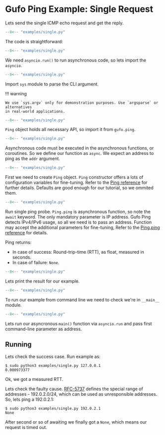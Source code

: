 # Gufo Ping Example: Single Request

Lets send the single ICMP echo request and get the
reply.

```  py title="single.py" linenums="1"
--8<-- "examples/single.py"
```

The code is straightforward:

```  py title="single.py" linenums="1" hl_lines="1"
--8<-- "examples/single.py"
```

We need `asyncio.run()` to run asynchronous code, so lets import the `asyncio`.

```  py title="single.py" linenums="1" hl_lines="2"
--8<-- "examples/single.py"
```

Import `sys` module to parse the CLI argument.

!!! warning

    We use `sys.argv` only for demonstration purposes. Use `argsparse` or alternatives
    in real-world applications.


```  py title="single.py" linenums="1" hl_lines="4"
--8<-- "examples/single.py"
```

`Ping` object holds all necessary API, so import it from `gufo.ping`.

```  py title="single.py" linenums="1" hl_lines="7"
--8<-- "examples/single.py"
```

Asynchronous code must be executed in the asynchronous functions, or coroutines.
So we define our function as `async`. We expect an address to ping as the
`addr` argument.

```  py title="single.py" linenums="1" hl_lines="8"
--8<-- "examples/single.py"
```

First we need to create `Ping` object. `Ping` constructor offers a lots
of configuration variables for fine-tuning. Refer to the 
[Ping reference](../../reference/gufo/ping/ping#gufo.ping.ping.Ping)
for further details. Defaults are good enough for our tutorial, so
we ommited them.

```  py title="single.py" linenums="1" hl_lines="9"
--8<-- "examples/single.py"
```

Run single ping probe. `Ping.ping` is asynchronous function, so note
the `await` keyword. The only mandatory parameter is IP address.
Gufo Ping detects IPv4/IPv6 usage, so all we need is to pass an address.
Function may accept the additional parameters for fine-tuning,
Refer to the
[Ping.ping reference](../../reference/gufo/ping/ping#gufo.ping.ping.Ping.ping)
for details.

Ping returns:

* In case of success: Round-trip-time (RTT), as float, measured in seconds.
* In case of failure: `None`.

```  py title="single.py" linenums="1" hl_lines="10"
--8<-- "examples/single.py"
```

Lets print the result for our example.

```  py title="single.py" linenums="1" hl_lines="13"
--8<-- "examples/single.py"
```

To run our example from command line we need to check
we're in `__main__` module.

```  py title="single.py" linenums="1" hl_lines="14"
--8<-- "examples/single.py"
```

Lets run our asyncronous `main()` function via `asyncio.run`
and pass first command-line parameter as address.

## Running

Lets check the success case. Run example as:

```
$ sudo python3 examples/single.py 127.0.0.1
0.000973377
```

Ok, we got a measured RTT.

Lets check the faulty cause. [RFC-5737][RFC-5737] defines the special range
of addresses - 192.0.2.0/24, which can be used as unresponsible addresses.
So, lets ping a 192.0.2.1:

```
$ sudo python3 examples/single.py 192.0.2.1
None
```

After second or so of awaiting we finally got a `None`, which means our
request is timed out.

[RFC-5737]: https://datatracker.ietf.org/doc/html/rfc5737